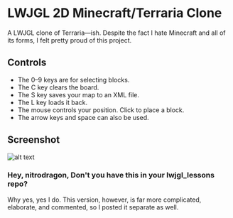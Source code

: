 # LWJGL 2D Minecraft/Terraria Clone
A LWJGL clone of Terraria—ish.
Despite the fact I hate Minecraft and all of its forms, I felt pretty proud of this project. 
## Controls
 - The 0–9 keys are for selecting blocks.
 - The C key clears the board.
 - The S key saves your map to an XML file.
 - The L key loads it back.
 - The mouse controls your position. Click to place a block.
 - The arrow keys and space can also be used.

## Screenshot
![alt text](https://3.bp.blogspot.com/-uKpEeZUw6TU/WWEsGhkOp2I/AAAAAAAAC2U/tTDlsN7RKSMbuzBbPdm2J8NUqBStNsEqgCLcBGAs/s320/screenshot.png)

### Hey, nitrodragon, Don't you have this in your lwjgl_lessons repo?
Why yes, yes I do. This version, however, is far more complicated, elaborate, and commented, so I posted it separate as well.
